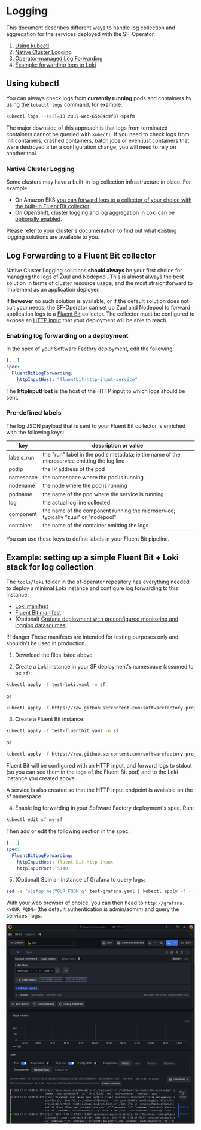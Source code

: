 # Logging

This document describes different ways to handle log collection and aggregation for the services deployed with the SF-Operator.


1. [Using kubectl](#using-kubectl)
1. [Native Cluster Logging](#native-cluster-logging)
1. [Operator-managed Log Forwarding](#operator-managed-log-forwarding)
1. [Example: forwarding logs to Loki](#example-forwarding-logs-to-loki)

## Using kubectl

You can always check logs from **currently running** pods and containers by using the `kubectl logs` command, for example:

```sh
kubectl logs --tail=10 zuul-web-65b84c9f87-sp4fm
```

The major downside of this approach is that logs from terminated containers cannot be queried with `kubectl`.
If you need to check logs from init containers, crashed containers, batch jobs or even
just containers that were destroyed after a configuration change, you will need to rely on
another tool.

### Native Cluster Logging

Some clusters may have a built-in log collection infrastructure in place. For example:

* On Amazon EKS,[you can forward logs to a collector of your choice with the built-in Fluent Bit collector](https://aws.amazon.com/blogs/containers/fluent-bit-for-amazon-eks-on-aws-fargate-is-here/).
* On OpenShift, [cluster logging and log aggregation in Loki can be optionally enabled](https://docs.openshift.com/container-platform/4.13/logging/cluster-logging.html).

Please refer to your cluster's documentation to find out what existing logging solutions are available to you.

## Log Forwarding to a Fluent Bit collector

Native Cluster Logging solutions **should always** be your first choice for managing the logs of 
Zuul and Nodepool. This is almost always the best solution in terms of cluster resource usage,
and the most straightforward to implement as an application deployer.

If **however** no such solution is available, or if the default solution does not suit your 
needs, the SF-Operator can set up Zuul and Nodepool to forward application logs to a
[Fluent Bit](https://fluentbit.io/) collector. The collector must be configured to expose an 
[HTTP input](https://docs.fluentbit.io/manual/pipeline/inputs/http) that your deployment
will be able to reach.

### Enabling log forwarding on a deployment

In the spec of your Software Factory deployment, edit the following:

```yaml
[...]
spec:
  FluentBitLogForwarding:
    httpInputHost: "fluentbit-http-input-service"
```

The **httpInputHost** is the host of the HTTP input to which logs should be sent.

### Pre-defined labels

The log JSON payload that is sent to your Fluent Bit collector is enriched with the following keys:

| key | description or value |
|--------|------------------|
| labels_run    | the "run" label in the pod's metadata; ie the name of the microservice emitting the log line |
| podip     | the IP address of the pod |
| namespace | the namespace where the pod is running |
| nodename | the node where the pod is running |
| podname | the name of the pod where the service is running |
| log    | the actual log line collected |
| component | the name of the component running the microservice; typically "zuul" or "nodepool" |
| container | the name of the container emitting the logs |

You can use these keys to define labels in your Fluent Bit pipeline.

## Example: setting up a simple Fluent Bit + Loki stack for log collection

The `tools/loki` folder in the sf-operator repository has everything needed to deploy a minimal
Loki instance and configure log forwarding to this instance:

* [Loki manifest](https://raw.githubusercontent.com/softwarefactory-project/sf-operator/master/tools/loki/test-loki.yaml)
* [Fluent Bit manifest](https://raw.githubusercontent.com/softwarefactory-project/sf-operator/master/tools/loki/test-fluentbit.yaml)
* (Optional) [Grafana deployment with preconfigured monitoring and logging datasources](https://raw.githubusercontent.com/softwarefactory-project/sf-operator/master/tools/loki/test-grafana.yaml)

!!! danger
    These manifests are intended for testing purposes only and shouldn't be used in production.

1. Download the files listed above.

2. Create a Loki instance in your SF deployment's namespace (assumed to be `sf`):

```sh
kubectl apply -f test-loki.yaml -n sf
```

or

```sh
kubectl apply -f https://raw.githubusercontent.com/softwarefactory-project/sf-operator/master/tools/loki/test-loki.yaml -n sf
```

3. Create a Fluent Bit instance:

```sh
kubectl apply -f test-fluentbit.yaml -n sf
```

or

```sh
kubectl apply -f https://raw.githubusercontent.com/softwarefactory-project/sf-operator/master/tools/loki/test-fluentbit.yaml -n sf
```

Fluent Bit will be configured with an HTTP input, and forward logs to stdout (so you can see them in the logs of the Fluent Bit pod) and to the Loki instance you created above.

A service is also created so that the HTTP input endpoint is available on the sf namespace.

4. Enable log forwarding in your Software Factory deployment's spec. Run:

```sh
kubectl edit sf my-sf
```

Then add or edit the following section in the spec:

```yaml
[...]
spec:
  FluentBitLogForwarding:
    httpInputHost: fluent-bit-http-input
    httpInputPort: 5140
```


5. (Optional) Spin an instance of Grafana to query logs:

```sh
sed -e 's|sfop.me|YOUR_FQDN|g' test-grafana.yaml | kubectl apply -f - -n sf
```

With your web browser of choice, you can then head to `http://grafana.<YOUR_FQDN>` (the default
authentication is admin/admin) and query the services' logs.

![alt text](../media/images/grafana_loki_example.png "grafana and loki")